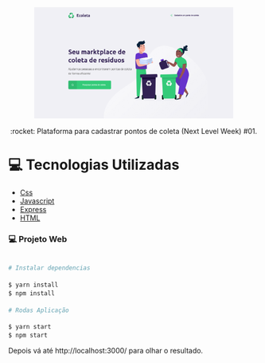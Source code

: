 <p align="center">
   <img src="https://github.com/lucasjacomini31/EcoletaNLW/blob/master/Img/home.png" alt="Ecoleta" width="400"/>   
</p>
<p align="center">:rocket: Plataforma para cadastrar pontos de coleta (Next Level Week) #01.</p>

# :computer: Tecnologias Utilizadas
<ul>
  <li><a href="#">Css</a></li>
  <li><a href="#">Javascript</a></li>
  <li><a href="https://expressjs.com/en/api.html#express">Express</a></li>
  <li><a href="#">HTML</a></li>
</ul>


### 💻 Projeto Web 

```bash

# Instalar dependencias

$ yarn install
$ npm install

# Rodas Aplicação

$ yarn start
$ npm start
```
Depois vá até http://localhost:3000/ para olhar o resultado.
